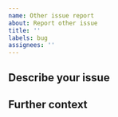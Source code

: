 ```yaml
---
name: Other issue report
about: Report other issue
title: ''
labels: bug
assignees: ''
---
```


## Describe your issue

## Further context

<!-- If helpful please provide screenshots, logs, links to other related issues. -->
